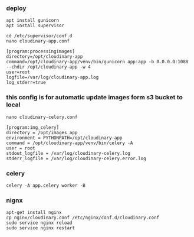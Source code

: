 ### deploy

```
apt install gunicorn
apt install supervisor

cd /etc/supervisor/conf.d
nano cloudinary-app.conf

[program:processingimages]
directory=/opt/cloudinary-app
command=/opt/cloudinary-app/venv/bin/gunicorn app:app -b 0.0.0.0:1088 --chdir /opt/cloudinary-app -w 4
user=root
logfile=/var/log/cloudinary-app.log
log_stderr=true
```

### this config is for automatic update images form s3 bucket to local

```
nano cloudinary-celery.conf

[program:img_celery]
directory = /opt/images_app
environment = PYTHONPATH=/opt/cloudinary-app
command = /opt/cloudinary-app/venv/bin/celery -A 
user = root
stdout_logfile = /var/log/cloudinary-celery.log
stderr_logfile = /var/log/cloudinary-celery.error.log

```



### celery 
```
celery -A app.celery worker -B
```



### nignx 
```
apt-get install nginx
cp nginx/cloudinary.conf /etc/nginx/conf.d/cloudinary.conf
sudo service nginx reload
sudo service nginx restart
```